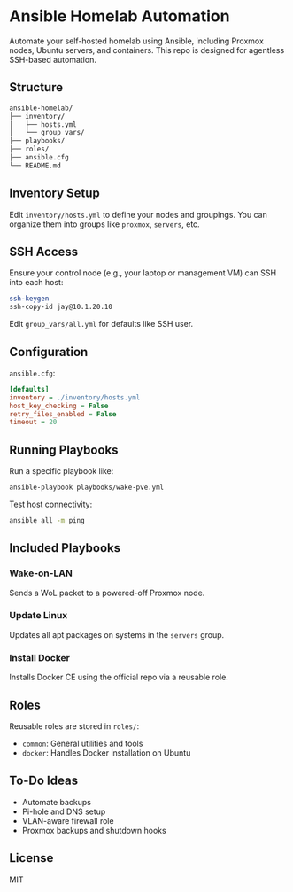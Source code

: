 # Ansible Homelab Automation

Automate your self-hosted homelab using Ansible, including Proxmox nodes, Ubuntu servers, and containers. This repo is designed for agentless SSH-based automation.

## Structure

```bash
ansible-homelab/
├── inventory/
│   ├── hosts.yml
│   └── group_vars/
├── playbooks/
├── roles/
├── ansible.cfg
└── README.md
```

## Inventory Setup

Edit `inventory/hosts.yml` to define your nodes and groupings. You can organize them into groups like `proxmox`, `servers`, etc.

## SSH Access

Ensure your control node (e.g., your laptop or management VM) can SSH into each host:
```bash
ssh-keygen
ssh-copy-id jay@10.1.20.10
```

Edit `group_vars/all.yml` for defaults like SSH user.

## Configuration

`ansible.cfg`:
```ini
[defaults]
inventory = ./inventory/hosts.yml
host_key_checking = False
retry_files_enabled = False
timeout = 20
```

## Running Playbooks

Run a specific playbook like:

```bash
ansible-playbook playbooks/wake-pve.yml
```

Test host connectivity:

```bash
ansible all -m ping
```

## Included Playbooks

### Wake-on-LAN
Sends a WoL packet to a powered-off Proxmox node.

### Update Linux
Updates all apt packages on systems in the `servers` group.

### Install Docker
Installs Docker CE using the official repo via a reusable role.

## Roles

Reusable roles are stored in `roles/`:
- `common`: General utilities and tools
- `docker`: Handles Docker installation on Ubuntu

## To-Do Ideas

- Automate backups
- Pi-hole and DNS setup
- VLAN-aware firewall role
- Proxmox backups and shutdown hooks

## License

MIT
